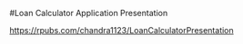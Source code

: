 #Loan Calculator Application Presentation

https://rpubs.com/chandra1123/LoanCalculatorPresentation
